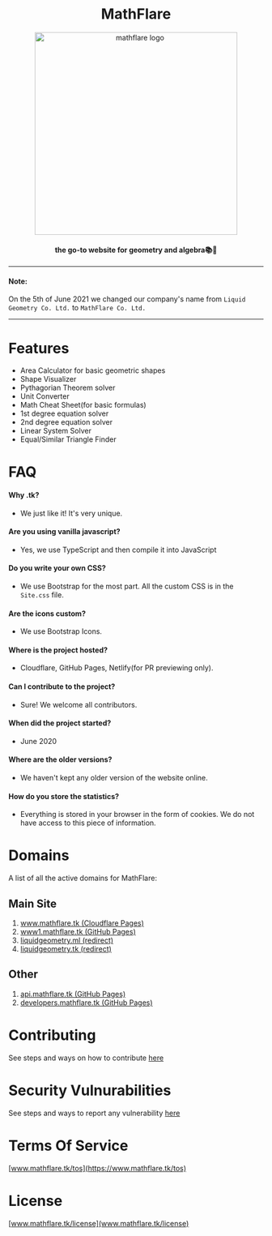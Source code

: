 <h1 align='center'>MathFlare</h1>
<div align='center'>

<img src="https://user-images.githubusercontent.com/68110106/120902620-05ac7580-c64a-11eb-990d-4fb6ccdd8f76.png" alt="mathflare logo" width="400" height="400"/>
    
<h4 align='center'>the go-to website for geometry and algebra📚🍎</h1>

____

</div>

#### Note:

On the 5th of June 2021 we changed our company's name from `Liquid Geometry Co. Ltd.` to `MathFlare Co. Ltd.`

____

# Features

- Area Calculator for basic geometric shapes
- Shape Visualizer
- Pythagorian Theorem solver
- Unit Converter
- Math Cheat Sheet(for basic formulas)
- 1st degree equation solver
- 2nd degree equation solver
- Linear System Solver
- Equal/Similar Triangle Finder

# FAQ

#### Why .tk?
- We just like it! It's very unique.

#### Are you using vanilla javascript?
- Yes, we use TypeScript and then compile it into JavaScript

#### Do you write your own CSS?
- We use Bootstrap for the most part. All the custom CSS is in the `Site.css` file.

#### Are the icons custom?
- We use Bootstrap Icons.

#### Where is the project hosted?
- Cloudflare, GitHub Pages, Netlify(for PR previewing only).

#### Can I contribute to the project?
- Sure! We welcome all contributors.

#### When did the project started?
- June 2020

#### Where are the older versions?
- We haven't kept any older version of the website online.

#### How do you store the statistics?
- Everything is stored in your browser in the form of cookies. We do not have access to this piece of information.

# Domains

A list of all the active domains for MathFlare:

## Main Site

1. [www.mathflare.tk (Cloudflare Pages)](https://www.mathflare.tk)
2. [www1.mathflare.tk (GitHub Pages)](https://www1.mathflare.tk)
3. [liquidgeometry.ml (redirect)](http://liquidgeometry.ml)
4. [liquidgeometry.tk (redirect)](http://liquidgeometry.tk)

## Other

1. [api.mathflare.tk (GitHub Pages)](https://api.mathflare.tk)
2. [developers.mathflare.tk (GitHub Pages)](https://developers.mathflare.tk)

# Contributing

See steps and ways on how to contribute [here](https://github.com/mathflare/mathflare/blob/main/CONTRIBUTING.md "CONTRIBUTING.md file")

# Security Vulnurabilities

See steps and ways to report any vulnerability [here](https://github.com/mathflare/mathflare/blob/main/SECURITY.md "SECURITY.md file")

# Terms Of Service

[www.mathflare.tk/tos](https://www.mathflare.tk/tos)

# License

[www.mathflare.tk/license](www.mathflare.tk/license)
